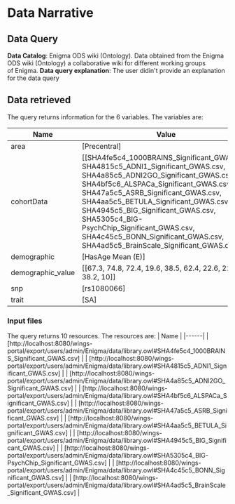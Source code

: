 # Data Narrative

## Data Query

**Data Catalog**: Enigma ODS wiki (Ontology). Data obtained from the Enigma ODS wiki (Ontology) a collaborative wiki for different working groups of Enigma.
**Data query explanation**: The user didin't provide an explanation for the data query

## Data retrieved

The query returns information for the 6 variables. The variables are:

| Name              | Value                                                                                                                                                                                                                                                                                                                                                                                                             |
| ----------------- | ----------------------------------------------------------------------------------------------------------------------------------------------------------------------------------------------------------------------------------------------------------------------------------------------------------------------------------------------------------------------------------------------------------------- |
| area              | [Precentral]                                                                                                                                                                                                                                                                                                                                                                                                      |
| cohortData        | [[SHA4fe5c4_1000BRAINS_Significant_GWAS.csv, SHA4815c5_ADNI1_Significant_GWAS.csv, SHA4a85c5_ADNI2GO_Significant_GWAS.csv, SHA4bf5c6_ALSPACa_Significant_GWAS.csv, SHA47a5c5_ASRB_Significant_GWAS.csv, SHA4aa5c5_BETULA_Significant_GWAS.csv, SHA4945c5_BIG_Significant_GWAS.csv, SHA5305c4_BIG-PsychChip_Significant_GWAS.csv, SHA4c45c5_BONN_Significant_GWAS.csv, SHA4ad5c5_BrainScale_Significant_GWAS.csv]] |
| demographic       | [HasAge Mean (E)]                                                                                                                                                                                                                                                                                                                                                                                                 |
| demographic_value | [[67.3, 74.8, 72.4, 19.6, 38.5, 62.4, 22.6, 22.5, 38.2, 10]]                                                                                                                                                                                                                                                                                                                                                      |
| snp               | [rs1080066]                                                                                                                                                                                                                                                                                                                                                                                                       |
| trait             | [SA]                                                                                                                                                                                                                                                                                                                                                                                                              |

### Input files

The query returns 10 resources. The resources are:
| Name |
|------|
| [http://localhost:8080/wings-portal/export/users/admin/Enigma/data/library.owl#SHA4fe5c4_1000BRAINS_Significant_GWAS.csv] |
| [http://localhost:8080/wings-portal/export/users/admin/Enigma/data/library.owl#SHA4815c5_ADNI1_Significant_GWAS.csv] |
| [http://localhost:8080/wings-portal/export/users/admin/Enigma/data/library.owl#SHA4a85c5_ADNI2GO_Significant_GWAS.csv] |
| [http://localhost:8080/wings-portal/export/users/admin/Enigma/data/library.owl#SHA4bf5c6_ALSPACa_Significant_GWAS.csv] |
| [http://localhost:8080/wings-portal/export/users/admin/Enigma/data/library.owl#SHA47a5c5_ASRB_Significant_GWAS.csv] |
| [http://localhost:8080/wings-portal/export/users/admin/Enigma/data/library.owl#SHA4aa5c5_BETULA_Significant_GWAS.csv] |
| [http://localhost:8080/wings-portal/export/users/admin/Enigma/data/library.owl#SHA4945c5_BIG_Significant_GWAS.csv] |
| [http://localhost:8080/wings-portal/export/users/admin/Enigma/data/library.owl#SHA5305c4_BIG-PsychChip_Significant_GWAS.csv] |
| [http://localhost:8080/wings-portal/export/users/admin/Enigma/data/library.owl#SHA4c45c5_BONN_Significant_GWAS.csv] |
| [http://localhost:8080/wings-portal/export/users/admin/Enigma/data/library.owl#SHA4ad5c5_BrainScale_Significant_GWAS.csv] |
